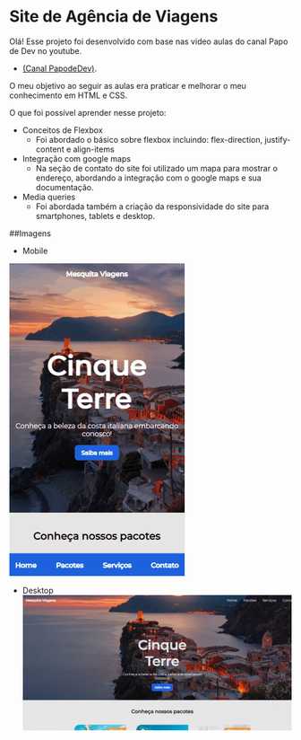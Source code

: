 # Site de Agência de Viagens

Olá! Esse projeto foi desenvolvido com base nas video aulas do canal Papo de Dev no youtube.  
  - [(Canal PapodeDev)](https://www.youtube.com/watch?v=kpn2SSYNsR8&list=PLOUrDmh7c7mVzTETBVBerrMawaLd-4RMs).

O meu objetivo ao seguir as aulas era praticar e melhorar o meu conhecimento em HTML e CSS.

O que foi possível aprender nesse projeto: 
 - Conceitos de Flexbox 
	-	Foi abordado o básico sobre flexbox incluindo: flex-direction, justify-content e align-items
 - Integração com google maps
   - Na seção de contato do site foi utilizado um mapa para mostrar o endereço, abordando a integração com o google maps e sua documentação.
 - Media queries
   - Foi abordada também a criação da responsividade do site para smartphones, tablets e desktop.

##Imagens

- Mobile

![mobile](https://github.com/biancames/projeto-sitedeviagens/blob/master/assets/gifmobile.gif?raw=true)

- Desktop
![desktop](https://github.com/biancames/projeto-sitedeviagens/blob/master/assets/gifdesktop.gif?raw=true)

